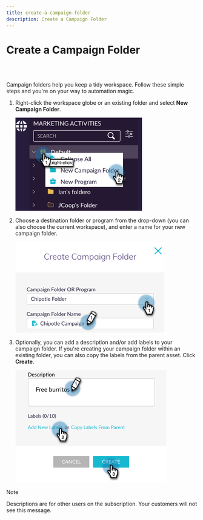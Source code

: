 ```yaml
---
title: create-a-campaign-folder
description: Create a Campaign Folder
---
```


# Create a Campaign Folder
<br>&nbsp;

Campaign folders help you keep a tidy workspace. Follow these simple steps and you're on your way to automation magic.

1. Right-click the workspace globe or an existing folder and select **New Campaign Folder**.

   ![Image One](/help/sky/assets/campaign-folders/create-a-campaign-folder/create-a-campaign-folder-1.png)

1. Choose a destination folder or program from the drop-down (you can also choose the current workspace), and enter a name for your new campaign folder.

   ![Image One](/help/sky/assets/campaign-folders/create-a-campaign-folder/create-a-campaign-folder-2.png)

1. Optionally, you can add a description and/or add labels to your campaign folder. If you're creating your campaign folder within an existing folder, you can also copy the labels from the parent asset. Click **Create**.

   ![Image One](/help/sky/assets/campaign-folders/create-a-campaign-folder/create-a-campaign-folder-3.png)

>[!NOTE]
>
>Descriptions are for other users on the subscription. Your customers will not see this message.
